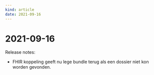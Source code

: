 ```yaml
---
kind: article
date: 2021-09-16
---
```


# 2021-09-16

Release notes:

* FHIR koppeling geeft nu lege bundle terug als een dossier niet kon worden gevonden.
